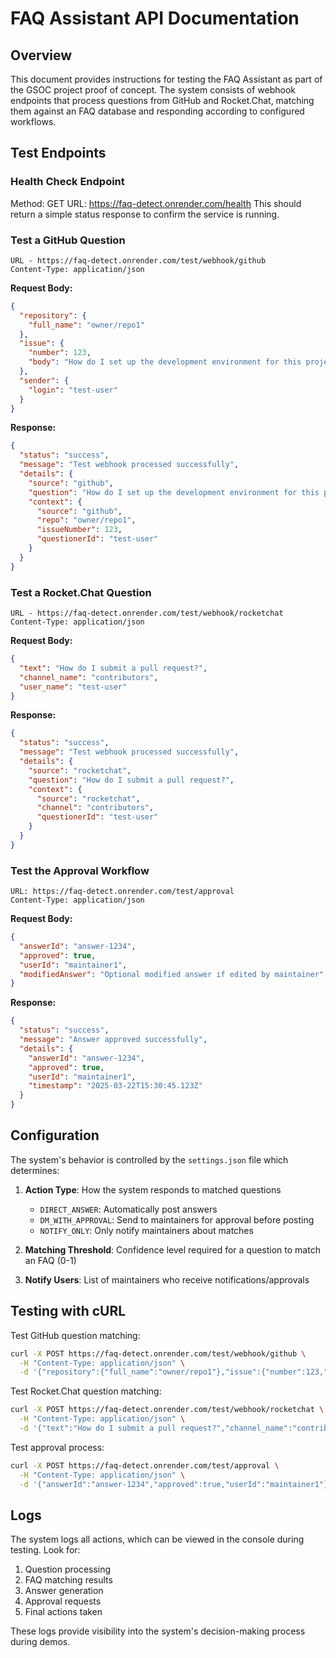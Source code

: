 # FAQ Assistant API Documentation

## Overview

This document provides instructions for testing the FAQ Assistant as part of the GSOC project proof of concept. The system consists of webhook endpoints that process questions from GitHub and Rocket.Chat, matching them against an FAQ database and responding according to configured workflows.

## Test Endpoints


### Health Check Endpoint

Method: GET
URL: https://faq-detect.onrender.com/health
This should return a simple status response to confirm the service is running.

### Test a GitHub Question

```
URL - https://faq-detect.onrender.com/test/webhook/github
Content-Type: application/json
```

**Request Body:**
```json
{
  "repository": {
    "full_name": "owner/repo1"
  },
  "issue": {
    "number": 123,
    "body": "How do I set up the development environment for this project?"
  },
  "sender": {
    "login": "test-user"
  }
}
```

**Response:**
```json
{
  "status": "success",
  "message": "Test webhook processed successfully",
  "details": {
    "source": "github",
    "question": "How do I set up the development environment for this project?",
    "context": {
      "source": "github",
      "repo": "owner/repo1",
      "issueNumber": 123,
      "questionerId": "test-user"
    }
  }
}
```

### Test a Rocket.Chat Question

```
URL - https://faq-detect.onrender.com/test/webhook/rocketchat
Content-Type: application/json
```

**Request Body:**
```json
{
  "text": "How do I submit a pull request?",
  "channel_name": "contributors",
  "user_name": "test-user"
}
```

**Response:**
```json
{
  "status": "success",
  "message": "Test webhook processed successfully",
  "details": {
    "source": "rocketchat",
    "question": "How do I submit a pull request?",
    "context": {
      "source": "rocketchat",
      "channel": "contributors",
      "questionerId": "test-user"
    }
  }
}
```

### Test the Approval Workflow

```
URL: https://faq-detect.onrender.com/test/approval
Content-Type: application/json
```

**Request Body:**
```json
{
  "answerId": "answer-1234",
  "approved": true,
  "userId": "maintainer1",
  "modifiedAnswer": "Optional modified answer if edited by maintainer"
}
```

**Response:**
```json
{
  "status": "success",
  "message": "Answer approved successfully",
  "details": {
    "answerId": "answer-1234",
    "approved": true,
    "userId": "maintainer1",
    "timestamp": "2025-03-22T15:30:45.123Z"
  }
}
```

## Configuration

The system's behavior is controlled by the `settings.json` file which determines:

1. **Action Type**: How the system responds to matched questions
   - `DIRECT_ANSWER`: Automatically post answers
   - `DM_WITH_APPROVAL`: Send to maintainers for approval before posting
   - `NOTIFY_ONLY`: Only notify maintainers about matches

2. **Matching Threshold**: Confidence level required for a question to match an FAQ (0-1)

3. **Notify Users**: List of maintainers who receive notifications/approvals

## Testing with cURL

Test GitHub question matching:
```bash
curl -X POST https://faq-detect.onrender.com/test/webhook/github \
  -H "Content-Type: application/json" \
  -d '{"repository":{"full_name":"owner/repo1"},"issue":{"number":123,"body":"How do I set up the development environment for this project?"},"sender":{"login":"test-user"}}'
```

Test Rocket.Chat question matching:
```bash
curl -X POST https://faq-detect.onrender.com/test/webhook/rocketchat \
  -H "Content-Type: application/json" \
  -d '{"text":"How do I submit a pull request?","channel_name":"contributors","user_name":"test-user"}'
```

Test approval process:
```bash
curl -X POST https://faq-detect.onrender.com/test/approval \
  -H "Content-Type: application/json" \
  -d '{"answerId":"answer-1234","approved":true,"userId":"maintainer1"}'
```

## Logs

The system logs all actions, which can be viewed in the console during testing. Look for:

1. Question processing
2. FAQ matching results
3. Answer generation
4. Approval requests
5. Final actions taken

These logs provide visibility into the system's decision-making process during demos.